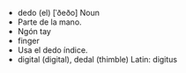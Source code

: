- dedo (el)	[ˈðeðo]	Noun
- Parte de la mano.
- Ngón tay
- finger
- Usa el dedo índice.
- digital (digital), dedal (thimble)	Latin: digitus